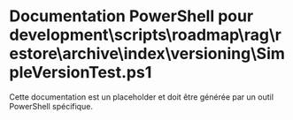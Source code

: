 # Documentation PowerShell pour development\scripts\roadmap\rag\restore\archive\index\versioning\SimpleVersionTest.ps1

Cette documentation est un placeholder et doit être générée par un outil PowerShell spécifique.
